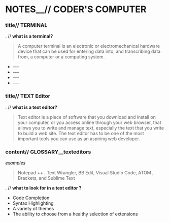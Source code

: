 # NOTES__// CODER'S COMPUTER 

### title// TERMINAL

. // <b> what is a terminal? </b>

> A computer terminal is an electronic or electromechanical hardware device that can be used for entering data into, 
and transcribing data from, a computer or a computing system. 

<ul>
   <li> --- </li>
   <li> --- </li>
   <li> --- </li>
   <li> --- </li>
 </ul> 

### title// TEXT Editor

. // <b> what is a text editor? </b>

> Text editor is a piece of software that you download and install on
your computer, or you access online through your web browser, that
allows you to write and manage text, especially the text that you write
to build a web site. The text editor has to be one of the most
important tools you can use as an aspiring web developer.

### content// GLOSSARY__texteditors

<i> examples </i>
> Notepad ++ , Text Wrangler, BB Edit, Visual Studio Code, ATOM , Brackets, and Sublime Text

. // <b> what to look for in a text editor ? </b>
<ul>
   <li> Code Completion </li>
   <li> Syntax Highlighting</li>
   <li> A variety of themes</li>
   <li> The ability to choose from a healthy selection of extensions</li>
 </ul> 
